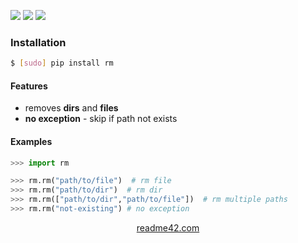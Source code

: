 <!--
https://readme42.com
-->


[![](https://img.shields.io/pypi/v/rm.svg?maxAge=3600)](https://pypi.org/project/rm/)
[![](https://img.shields.io/badge/License-Unlicense-blue.svg?longCache=True)](https://unlicense.org/)
[![](https://github.com/andrewp-as-is/rm.py/workflows/tests42/badge.svg)](https://github.com/andrewp-as-is/rm.py/actions)

### Installation
```bash
$ [sudo] pip install rm
```

#### Features
- removes **dirs** and **files**
- **no exception** - skip if path not exists

#### Examples
```python
>>> import rm

>>> rm.rm("path/to/file")  # rm file
>>> rm.rm("path/to/dir")  # rm dir
>>> rm.rm(["path/to/dir","path/to/file"])  # rm multiple paths
>>> rm.rm("not-existing") # no exception
```

<p align="center">
    <a href="https://readme42.com/">readme42.com</a>
</p>
